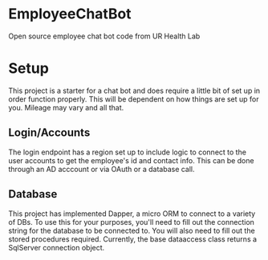 # EmployeeChatBot
Open source employee chat bot code from UR Health Lab

# Setup
This project is a starter for a chat bot and does require a little bit of set up in order function properly. This will be dependent on how things are set up for you. Mileage may vary and all that.

## Login/Accounts
The login endpoint has a region set up to include logic to connect to the user accounts to get the employee's id and contact info. This can be done through an AD acccount or via OAuth or a database call. 

## Database
This project has implemented Dapper, a micro ORM to connect to a variety of DBs. To use this for your purposes, you'll need to fill out the connection string for the database to be connected to. You will also need to fill out the stored procedures required. Currently, the base dataaccess class returns a SqlServer connection object.
